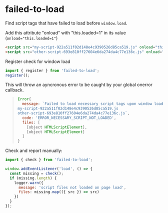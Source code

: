 # failed-to-load
Find script tags that have failed to load before `window.load`.

Add this attribute "onload" with "this.loaded=1" in its value (`onload="this.loaded=1"`)
```html
<script src="my-script-922a511f02d148e4c9390526d85ca519.js" onload="this.loaded=1"></script>
<script src="other-script-693e810ff27604e6da274da4c77e136c.js" onload="this.loaded=1"></script>
```

Register check for window load
```js
import { register } from 'failed-to-load';
register();
```

This will throw an ayncronous error to be caught by your global onerror callback.
> ```js
> Error{
>   message: `Failed to load necessary script tags upon window load
> my-script-922a511f02d148e4c9390526d85ca519.js
> other-script-693e810ff27604e6da274da4c77e136c.js`,
>   code: 'ERROR_NECESSARY_SCRIPT_NOT_LOADED',
>   files: [
>     [object HTMLScriptElement],
>     [object HTMLScriptElement]
>   ]
> }
> ```

Check and report manually:
```js
import { check } from 'failed-to-load';

window.addEventListener('load', () => {
  const missing = check();
  if (missing.length) {
    logger.warn({
      message: 'script files not loaded on page load',
      files: missing.map(({ src }) => src)
    })
  }
});
```

